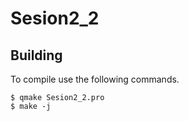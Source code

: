 # Sesion2_2

## Building
To compile use the following commands.
```console
$ qmake Sesion2_2.pro
$ make -j
```

